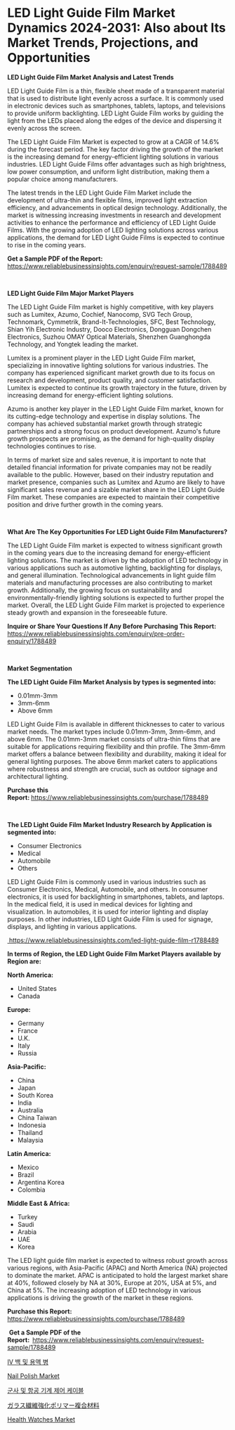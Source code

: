 <p><h1>LED Light Guide Film Market Dynamics 2024-2031: Also about Its Market Trends, Projections, and Opportunities</h1></p><p><strong>LED Light Guide Film Market Analysis and Latest Trends</strong></p>
<p><p>LED Light Guide Film is a thin, flexible sheet made of a transparent material that is used to distribute light evenly across a surface. It is commonly used in electronic devices such as smartphones, tablets, laptops, and televisions to provide uniform backlighting. LED Light Guide Film works by guiding the light from the LEDs placed along the edges of the device and dispersing it evenly across the screen.</p><p>The LED Light Guide Film Market is expected to grow at a CAGR of 14.6% during the forecast period. The key factor driving the growth of the market is the increasing demand for energy-efficient lighting solutions in various industries. LED Light Guide Films offer advantages such as high brightness, low power consumption, and uniform light distribution, making them a popular choice among manufacturers.</p><p>The latest trends in the LED Light Guide Film Market include the development of ultra-thin and flexible films, improved light extraction efficiency, and advancements in optical design technology. Additionally, the market is witnessing increasing investments in research and development activities to enhance the performance and efficiency of LED Light Guide Films. With the growing adoption of LED lighting solutions across various applications, the demand for LED Light Guide Films is expected to continue to rise in the coming years.</p></p>
<p><strong>Get a Sample PDF of the Report:&nbsp;</strong> <a href="https://www.reliablebusinessinsights.com/enquiry/request-sample/1788489">https://www.reliablebusinessinsights.com/enquiry/request-sample/1788489</a></p>
<p>&nbsp;</p>
<p><strong>LED Light Guide Film Major Market Players</strong></p>
<p><p>The LED Light Guide Film market is highly competitive, with key players such as Lumitex, Azumo, Cochief, Nanocomp, SVG Tech Group, Technomark, Cymmetrik, Brand-It-Technologies, SFC, Best Technology, Shian Yih Electronic Industry, Dooco Electronics, Dongguan Dongchen Electronics, Suzhou OMAY Optical Materials, Shenzhen Guanghongda Technology, and Yongtek leading the market.</p><p>Lumitex is a prominent player in the LED Light Guide Film market, specializing in innovative lighting solutions for various industries. The company has experienced significant market growth due to its focus on research and development, product quality, and customer satisfaction. Lumitex is expected to continue its growth trajectory in the future, driven by increasing demand for energy-efficient lighting solutions.</p><p>Azumo is another key player in the LED Light Guide Film market, known for its cutting-edge technology and expertise in display solutions. The company has achieved substantial market growth through strategic partnerships and a strong focus on product development. Azumo's future growth prospects are promising, as the demand for high-quality display technologies continues to rise.</p><p>In terms of market size and sales revenue, it is important to note that detailed financial information for private companies may not be readily available to the public. However, based on their industry reputation and market presence, companies such as Lumitex and Azumo are likely to have significant sales revenue and a sizable market share in the LED Light Guide Film market. These companies are expected to maintain their competitive position and drive further growth in the coming years.</p></p>
<p>&nbsp;</p>
<p><strong>What Are The Key Opportunities For LED Light Guide Film Manufacturers?</strong></p>
<p><p>The LED Light Guide Film market is expected to witness significant growth in the coming years due to the increasing demand for energy-efficient lighting solutions. The market is driven by the adoption of LED technology in various applications such as automotive lighting, backlighting for displays, and general illumination. Technological advancements in light guide film materials and manufacturing processes are also contributing to market growth. Additionally, the growing focus on sustainability and environmentally-friendly lighting solutions is expected to further propel the market. Overall, the LED Light Guide Film market is projected to experience steady growth and expansion in the foreseeable future.</p></p>
<p><strong>Inquire or Share Your Questions If Any Before Purchasing This Report:</strong> <a href="https://www.reliablebusinessinsights.com/enquiry/pre-order-enquiry/1788489">https://www.reliablebusinessinsights.com/enquiry/pre-order-enquiry/1788489</a></p>
<p>&nbsp;</p>
<p><strong>Market Segmentation</strong></p>
<p><strong>The LED Light Guide Film Market Analysis by types is segmented into:</strong></p>
<p><ul><li>0.01mm-3mm</li><li>3mm-6mm</li><li>Above 6mm</li></ul></p>
<p><p>LED Light Guide Film is available in different thicknesses to cater to various market needs. The market types include 0.01mm-3mm, 3mm-6mm, and above 6mm. The 0.01mm-3mm market consists of ultra-thin films that are suitable for applications requiring flexibility and thin profile. The 3mm-6mm market offers a balance between flexibility and durability, making it ideal for general lighting purposes. The above 6mm market caters to applications where robustness and strength are crucial, such as outdoor signage and architectural lighting.</p></p>
<p><strong>Purchase this Report:&nbsp;</strong><a href="https://www.reliablebusinessinsights.com/purchase/1788489">https://www.reliablebusinessinsights.com/purchase/1788489</a></p>
<p>&nbsp;</p>
<p><strong>The LED Light Guide Film Market Industry Research by Application is segmented into:</strong></p>
<p><ul><li>Consumer Electronics</li><li>Medical</li><li>Automobile</li><li>Others</li></ul></p>
<p><p>LED Light Guide Film is commonly used in various industries such as Consumer Electronics, Medical, Automobile, and others. In consumer electronics, it is used for backlighting in smartphones, tablets, and laptops. In the medical field, it is used in medical devices for lighting and visualization. In automobiles, it is used for interior lighting and display purposes. In other industries, LED Light Guide Film is used for signage, displays, and lighting in various applications.</p></p>
<p><a href="https://www.reliablebusinessinsights.com/led-light-guide-film-r1788489">&nbsp;https://www.reliablebusinessinsights.com/led-light-guide-film-r1788489</a></p>
<p><strong>In terms of Region, the LED Light Guide Film Market Players available by Region are:</strong></p>
<p>
    <p> <strong> North America: </strong>
        <ul>
            <li>United States</li>
            <li>Canada</li>
        </ul>
        </p> 
    <p> <strong> Europe: </strong>
        <ul>
            <li>Germany</li>
            <li>France</li>
            <li>U.K.</li>
            <li>Italy</li>
            <li>Russia</li>
        </ul>
        </p> 
    <p> <strong> Asia-Pacific: </strong>
        <ul>
            <li>China</li>
            <li>Japan</li>
            <li>South Korea</li>
            <li>India</li>
            <li>Australia</li>
            <li>China Taiwan</li>
            <li>Indonesia</li>
            <li>Thailand</li>
            <li>Malaysia</li>
        </ul>
        </p> 
    <p> <strong> Latin America: </strong>
        <ul>
            <li>Mexico</li>
            <li>Brazil</li>
            <li>Argentina Korea</li>
            <li>Colombia</li>
        </ul>
        </p> 
    <p> <strong> Middle East & Africa: </strong>
        <ul>
            <li>Turkey</li>
            <li>Saudi</li>
            <li>Arabia</li>
            <li>UAE</li>
            <li>Korea</li>
        </ul>
    </p>
    </p>
<p><p>The LED light guide film market is expected to witness robust growth across various regions, with Asia-Pacific (APAC) and North America (NA) projected to dominate the market. APAC is anticipated to hold the largest market share at 40%, followed closely by NA at 30%, Europe at 20%, USA at 5%, and China at 5%. The increasing adoption of LED technology in various applications is driving the growth of the market in these regions.</p></p>
<p><strong>Purchase this Report: </strong><a href="https://www.reliablebusinessinsights.com/purchase/1788489">https://www.reliablebusinessinsights.com/purchase/1788489</a></p>
<p>&nbsp;<strong>Get a Sample PDF of the Report:&nbsp;&nbsp;</strong><a href="https://www.reliablebusinessinsights.com/enquiry/request-sample/1788489">https://www.reliablebusinessinsights.com/enquiry/request-sample/1788489</a></p>
<p><strong></strong></p>
<p><p><a href="https://medium.com/@simeonbode1/iv-%EC%A3%BC%EB%A8%B8%EB%8B%88-%EB%B0%8F-%EC%86%94%EB%A3%A8%EC%85%98-%EB%B3%91-%EC%82%B0%EC%97%85%EC%97%90-%EB%8C%80%ED%95%9C-%ED%86%B5%EC%B0%B0-%EC%8B%9C%EC%9E%A5-%EC%9E%AC%EC%A0%95-%EC%83%81%ED%83%9C-%EC%8B%9C%EC%9E%A5-%EA%B7%9C%EB%AA%A8-%EB%B0%8F-2031%EB%85%84%EA%B9%8C%EC%A7%80%EC%9D%98-%EC%88%98%EC%9D%B5-%EB%B6%84%EC%84%9D-fae775673390">IV 백 및 용액 병</a></p><p><a href="https://github.com/phuonganhit041011/Market-Research-Report-List-1/blob/main/nail-polish-market.md">Nail Polish Market</a></p><p><a href="https://github.com/AlexanderElliott1993/Market-Research-Report-List-1/blob/main/5290989155140.md">군사 및 항공 기계 제어 케이블</a></p><p><a href="https://github.com/MacyOrn/Market-Research-Report-List-1/blob/main/1004752146319.md">ガラス繊維強化ポリマー複合材料</a></p><p><a href="https://github.com/LeilaniWyman2021/Market-Research-Report-List-1/blob/main/health-watches-market.md">Health Watches Market</a></p></p>